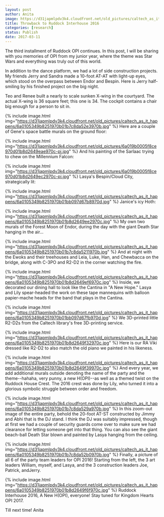 ```yaml
---
layout: post
author: Anita
image: https://d31japmlpdv3k4.cloudfront.net/old_pictures/caltech_as_it_happens/6a0105349b8251970b01b7c8da50a4970b.jpg
title: Throwback to Ruddock Interhouse 2016
categories: [research]
status: Publish
date: 2017-03-11
---
```


The third installment of Ruddock OPI continues. In this post, I will be sharing with you memories of OPI from my junior year, where the theme was Star Wars and everything was truly out of this world.

In addition to the dance platform, we had a lot of side construction projects. My friends Jerry and Sandra made a 10-foot AT-AT with light-up eyes, which stood on the overpass between Endor and Bespin. Here is Jerry half-smiling by his finished project on the big night.

Teo and Renee built a nearly to scale sunken X-wing in the courtyard. The actual X-wing is 36 square feet; this one is 34. The cockpit contains a chair big enough for a person to sit in.


{% include image.html img="https://d31japmlpdv3k4.cloudfront.net/old_pictures/caltech_as_it_happens/6a0105349b8251970b01b7c8da52e3970b.jpg" %}
Here are a couple of Gene's space battle murals on the ground floor:


{% include image.html img="https://d31japmlpdv3k4.cloudfront.net/old_pictures/6a019b0005f8ce970d01b8d2649eae970c-pi.jpg" %}
And his painting of the Sarlaac trying to chew on the Millennium Falcon:


{% include image.html img="https://d31japmlpdv3k4.cloudfront.net/old_pictures/6a019b0005f8ce970d01b8d2649ec2970c-pi.jpg" %}
Lasya's Bespin/Cloud City, strategically lit:


{% include image.html img="https://d31japmlpdv3k4.cloudfront.net/old_pictures/caltech_as_it_happens/6a0105349b8251970b01bb097d67b8970d.jpg" %}
Janice's icy Hoth:


{% include image.html img="https://d31japmlpdv3k4.cloudfront.net/old_pictures/caltech_as_it_happens/6a0105349b8251970b01b8d2649ee2970c.jpg" %}
My own two murals of the Forest Moon of Endor, during the day with the giant Death Star hanging in the air...


{% include image.html img="https://d31japmlpdv3k4.cloudfront.net/old_pictures/caltech_as_it_happens/6a0105349b8251970b01b7c8da5211970b.jpg" %}
And at night with the Ewoks and their treehouses and Leia, Luke, Han, and Chewbacca on the bridge, along with C-3PO and R2-D2 in the corner watching the fire.


{% include image.html img="https://d31japmlpdv3k4.cloudfront.net/old_pictures/caltech_as_it_happens/6a0105349b8251970b01b8d2649ef6970c.jpg" %}
Inside, we decorated our dining hall to look like the Cantina in "A New Hope." Lasya and Lily spear-headed the work on these tape mannequins with balloon papier-mache heads for the band that plays in the Cantina.


{% include image.html img="https://d31japmlpdv3k4.cloudfront.net/old_pictures/caltech_as_it_happens/6a0105349b8251970b01bb097d67fb970d.jpg" %}
We 3D-printed little R2-D2s from the Caltech library's free 3D-printing service.


{% include image.html img="https://d31japmlpdv3k4.cloudfront.net/old_pictures/caltech_as_it_happens/6a0105349b8251970b01b8d2649f32970c.jpg" %}
Here is our RA Viki dressed like R2-D2 to also match the old piano we painted in his likeness.


{% include image.html img="https://d31japmlpdv3k4.cloudfront.net/old_pictures/caltech_as_it_happens/6a0105349b8251970b01b8d2649f39970c.jpg" %}
And every year, we add additional murals outside denoting the name of the party and the theme--hahaha, very punny, a new H(OPI)--as well as a themed twist on the Ruddock House Crest. The 2016 crest was done by Lily, who turned it into a glorious symbolic struggle between order and freedom.


{% include image.html img="https://d31japmlpdv3k4.cloudfront.net/old_pictures/caltech_as_it_happens/6a0105349b8251970b01b7c8da529a970b.jpg" %}
In this zoom-out image of the entire party, behold the 20-foot AT-ST constructed by Jimmy and Abhi that is the DJ stand. I think the DJ was suitably impressed, though at first we had a couple of security guards come over to make sure we had clearance for letting someone get into that thing. You can also see the giant beach-ball Death Star blown and painted by Lasya hanging from the ceiling.


{% include image.html img="https://d31japmlpdv3k4.cloudfront.net/old_pictures/caltech_as_it_happens/6a0105349b8251970b01b7c8da52b0970b.jpg" %}
Finally, a picture of all 6 of the party team leaders for OPI 2016! Starting from the left, the 3 art leaders William, myself, and Lasya, and the 3 construction leaders Joe, Patrick, andJerry.


{% include image.html img="https://d31japmlpdv3k4.cloudfront.net/old_pictures/caltech_as_it_happens/6a0105349b8251970b01b8d2649f6f970c.jpg" %}
Ruddock Interhouse 2016, A New H(OPI), everyone! Stay tuned for Kingdom Hearts OPI 2017.

Till next time!
Anita
